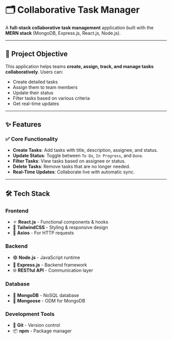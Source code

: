 # 🗂️ Collaborative Task Manager

A **full-stack collaborative task management** application built with the **MERN stack** (MongoDB, Express.js, React.js, Node.js).

---

## 🎯 Project Objective

This application helps teams **create, assign, track, and manage tasks collaboratively**. Users can:

- Create detailed tasks
- Assign them to team members
- Update their status
- Filter tasks based on various criteria
- Get real-time updates

---

## ✨ Features

### ✅ Core Functionality

- **Create Tasks**: Add tasks with title, description, assignee, and status.
- **Update Status**: Toggle between `To Do`, `In Progress`, and `Done`.
- **Filter Tasks**: View tasks based on assignee or status.
- **Delete Tasks**: Remove tasks that are no longer needed.
- **Real-Time Updates**: Collaborate live with automatic sync.

---

## 🛠️ Tech Stack

### Frontend

- ⚛️ **React.js** - Functional components & hooks
- 🎨 **TailwindCSS** - Styling & responsive design
- 🔗 **Axios** - For HTTP requests

### Backend

- 🟢 **Node.js** - JavaScript runtime
- 🚂 **Express.js** - Backend framework
- 🌐 **RESTful API** - Communication layer

### Database

- 🍃 **MongoDB** - NoSQL database
- 🔗 **Mongoose** - ODM for MongoDB

### Development Tools

- 🧰 **Git** - Version control
- 📦 **npm** - Package manager

